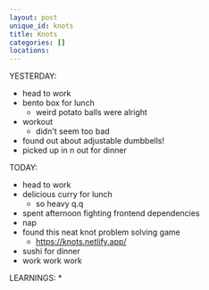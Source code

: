 ```yaml
---
layout: post
unique_id: knots
title: Knots
categories: []
locations: 
---
```


YESTERDAY:
* head to work
* bento box for lunch
  * weird potato balls were alright
* workout
  * didn't seem too bad
* found out about adjustable dumbbells!
* picked up in n out for dinner

TODAY:
* head to work
* delicious curry for lunch
  * so heavy q.q
* spent afternoon fighting frontend dependencies
* nap
* found this neat knot problem solving game
  * https://knots.netlify.app/
* sushi for dinner
* work work work

LEARNINGS:
* 
